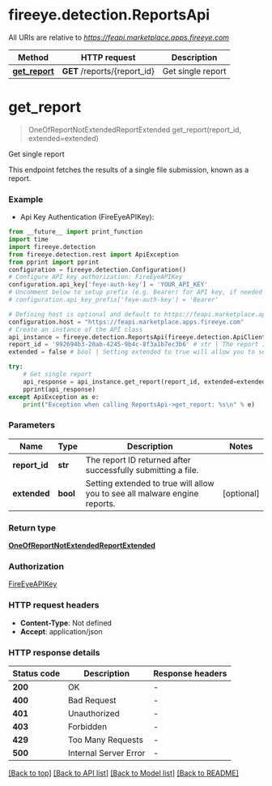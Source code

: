 # fireeye.detection.ReportsApi

All URIs are relative to *https://feapi.marketplace.apps.fireeye.com*

Method | HTTP request | Description
------------- | ------------- | -------------
[**get_report**](ReportsApi.md#get_report) | **GET** /reports/{report_id} | Get single report


# **get_report**
> OneOfReportNotExtendedReportExtended get_report(report_id, extended=extended)

Get single report

This endpoint fetches the results of a single file submission, known as a report.

### Example

* Api Key Authentication (FireEyeAPIKey):
```python
from __future__ import print_function
import time
import fireeye.detection
from fireeye.detection.rest import ApiException
from pprint import pprint
configuration = fireeye.detection.Configuration()
# Configure API key authorization: FireEyeAPIKey
configuration.api_key['feye-auth-key'] = 'YOUR_API_KEY'
# Uncomment below to setup prefix (e.g. Bearer) for API key, if needed
# configuration.api_key_prefix['feye-auth-key'] = 'Bearer'

# Defining host is optional and default to https://feapi.marketplace.apps.fireeye.com
configuration.host = "https://feapi.marketplace.apps.fireeye.com"
# Create an instance of the API class
api_instance = fireeye.detection.ReportsApi(fireeye.detection.ApiClient(configuration))
report_id = '992694b3-20ab-4245-9b4c-8f3a1b7ec3b6' # str | The report ID returned after successfully submitting a file.
extended = false # bool | Setting extended to true will allow you to see all malware engine reports. (optional)

try:
    # Get single report
    api_response = api_instance.get_report(report_id, extended=extended)
    pprint(api_response)
except ApiException as e:
    print("Exception when calling ReportsApi->get_report: %s\n" % e)
```

### Parameters

Name | Type | Description  | Notes
------------- | ------------- | ------------- | -------------
 **report_id** | **str**| The report ID returned after successfully submitting a file. | 
 **extended** | **bool**| Setting extended to true will allow you to see all malware engine reports. | [optional] 

### Return type

[**OneOfReportNotExtendedReportExtended**](OneOfReportNotExtendedReportExtended.md)

### Authorization

[FireEyeAPIKey](../README.md#FireEyeAPIKey)

### HTTP request headers

 - **Content-Type**: Not defined
 - **Accept**: application/json

### HTTP response details
| Status code | Description | Response headers |
|-------------|-------------|------------------|
**200** | OK |  -  |
**400** | Bad Request |  -  |
**401** | Unauthorized |  -  |
**403** | Forbidden |  -  |
**429** | Too Many Requests |  -  |
**500** | Internal Server Error |  -  |

[[Back to top]](#) [[Back to API list]](../README.md#documentation-for-api-endpoints) [[Back to Model list]](../README.md#documentation-for-models) [[Back to README]](../README.md)

